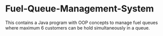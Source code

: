 # Fuel-Queue-Management-System
This contains a Java program with OOP concepts to manage fuel queues where maximum 6 customers can be hold simultaneously in a queue.
